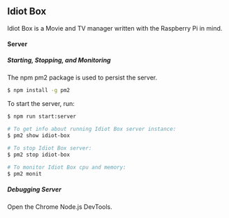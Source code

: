 ## Idiot Box

Idiot Box is a Movie and TV manager written with the Raspberry Pi in mind.

#### Server

##### Starting, Stopping, and Monitoring
The npm pm2 package is used to persist the server.
```sh
$ npm install -g pm2
```
To start the server, run:
```sh
$ npm run start:server

# To get info about running Idiot Box server instance:
$ pm2 show idiot-box

# To stop Idiot Box server:
$ pm2 stop idiot-box

# To monitor Idiot Box cpu and memory:
$ pm2 monit
```

##### Debugging Server

Open the Chrome Node.js DevTools.
